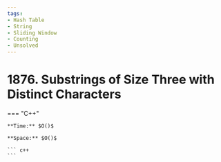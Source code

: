 ```yaml
---
tags:
- Hash Table
- String
- Sliding Window
- Counting
- Unsolved
---
```



# 1876. Substrings of Size Three with Distinct Characters

=== "C++"

    **Time:** $O()$

    **Space:** $O()$

    ``` c++
    ```